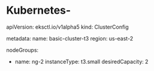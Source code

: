 # Kubernetes-
apiVersion: eksctl.io/v1alpha5
kind: ClusterConfig

metadata:
  name: basic-cluster-t3
  region: us-east-2

nodeGroups:
  - name: ng-2
    instanceType: t3.small
    desiredCapacity: 2
